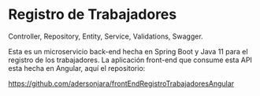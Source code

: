 # Registro de Trabajadores

Controller, Repository, Entity, Service, Validations, Swagger.

Esta es un microservicio back-end hecha en Spring Boot y Java 11 para el registro de los trabajadores. La aplicación front-end que consume esta API esta hecha en Angular, 
aquí el repositorio:

https://github.com/adersonjara/frontEndRegistroTrabajadoresAngular
